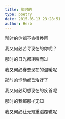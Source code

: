 ```yaml
---
title: 那时的
type: poetry
date: 2015-06-13 23:28:51
author: Herb
---
```

那时的你都不值得挽回

我又何必苦寻现在的你呢？

那时的日光都转瞬而过

我又何必眷恋现在的温暖呢

那时的悸动都已治好了

我又何必幻想现在的疾首呢

那时的我都那样无知

我又何必让无知重蹈覆辙呢